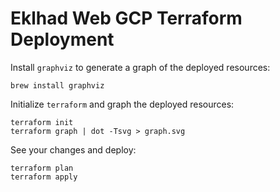 # Eklhad Web GCP Terraform Deployment

Install `graphviz` to generate a graph of the deployed resources:
```
brew install graphviz
```

Initialize `terraform` and graph the deployed resources:

```
terraform init
terraform graph | dot -Tsvg > graph.svg
```

See your changes and deploy:
```
terraform plan
terraform apply
```